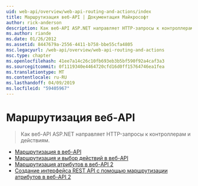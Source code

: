 ```yaml
---
uid: web-api/overview/web-api-routing-and-actions/index
title: Маршрутизация веб-API | Документация Майкрософт
author: rick-anderson
description: Как веб-API ASP.NET направляет HTTP-запросы к контроллерам и действиям.
ms.author: riande
ms.date: 01/26/2012
ms.assetid: 8447679a-2556-4411-b758-bbe55cfa4805
msc.legacyurl: /web-api/overview/web-api-routing-and-actions
msc.type: chapter
ms.openlocfilehash: 41ee7a14c26c10fb693eb3b5bf590f92a4caf3a3
ms.sourcegitcommit: 0f1119340e4464720cfd16d0ff15764746ea1fea
ms.translationtype: MT
ms.contentlocale: ru-RU
ms.lasthandoff: 04/09/2019
ms.locfileid: "59405967"
---
```

# <a name="web-api-routing"></a>Маршрутизация веб-API

> Как веб-API ASP.NET направляет HTTP-запросы к контроллерам и действиям.


- [Маршрутизация в веб-API](routing-in-aspnet-web-api.md)
- [Маршрутизация и выбор действий в веб-API](routing-and-action-selection.md)
- [Маршрутизация атрибутов в веб-API 2](attribute-routing-in-web-api-2.md)
- [Создание интерфейса REST API с помощью маршрутизации атрибутов в веб-API 2](create-a-rest-api-with-attribute-routing.md)
